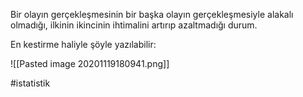 Bir olayın gerçekleşmesinin bir başka olayın gerçekleşmesiyle alakalı olmadığı, ilkinin ikincinin ihtimalini artırıp azaltmadığı durum.

En kestirme haliyle şöyle yazılabilir:

![[Pasted image 20201119180941.png]]

#istatistik